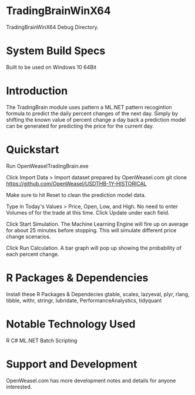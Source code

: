 # TradingBrainWinX64
 TradingBrainWinX64 Debug Directory.
 
# System Build Specs
Built to be used on Windows 10 64Bit
 
# Introduction
The TradingBrain module uses pattern a ML.NET pattern recogintion formula to predict the daily percent changes of the next day.
Simply by shifting the known value of percent change a day back a prediction model can be generated for predicting the price for the current day.
# Quickstart
Run OpenWeaselTradingBrain.exe

Click Import Data > Import dataset prepared by OpenWeasel.com git clone https://github.com/OpenWeasel/USDTHB-1Y-HISTORICAL

Make sure to hit Reset to clean the prediction model data.

Type in Today's Values > Price, Open, Low, and High. No need to enter Volumes of for the trade at this time. Click Update under each field.

Click Start Simulation. The Machine Learning Engine will fire up on average for about 25 minutes before stopping. This will simulate different price change scenarios.

Click Run Calculation. A bar graph will pop up showing the probability of each percent change.

# R Packages & Dependencies
Install these R Packages & Dependecies
gtable, scales, lazyeval, plyr, rlang, tibble, withr, stringr, lubridate, PerformanceAnalystics, tidyquant

# Notable Technology Used
R
C#
ML.NET
Batch Scripting

# Support and Development
OpenWeasel.com has more development notes and details for anyone interested.
